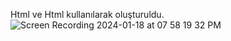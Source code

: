 Html ve Html kullanılarak oluşturuldu.
![Screen Recording 2024-01-18 at 07 58 19 32 PM](https://github.com/bayrambukri/Nike-store/assets/151443293/7c69e4f7-90c4-41be-b89e-abf12d0438a0)
